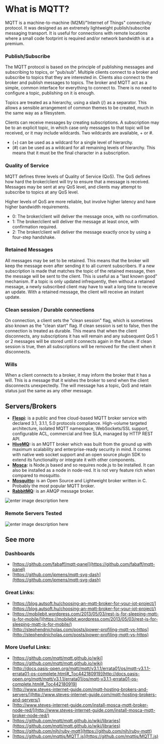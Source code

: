 # What is MQTT?

MQTT is a machine-to-machine (M2M)/"Internet of Things" connectivity protocol. It was designed as an extremely lightweight publish/subscribe messaging transport. It is useful for connections with remote locations where a small code footprint is required and/or network bandwidth is at a premium.

### Publish/Subscribe

The MQTT protocol is based on the principle of publishing messages and subscribing to topics, or "pub/sub". Multiple clients connect to a broker and subscribe to topics that they are interested in. Clients also connect to the broker and publish messages to topics. The broker and MQTT act as a simple, common interface for everything to connect to. There is no need to configure a topic, publishing on it is enough.

Topics are treated as a hierarchy, using a slash (/) as a separator. This allows a sensible arrangement of common themes to be created, much in the same way as a filesystem.

Clients can receive messages by creating subscriptions. A subscription may be to an explicit topic, in which case only messages to that topic will be received, or it may include wildcards. Two wildcards are available, + or #.

- (+) can be used as a wildcard for a single level of hierarchy.
- (#) can be used as a wildcard for all remaining levels of hierarchy. This means that it must be the final character in a subscription.

### Quality of Service

MQTT defines three levels of Quality of Service (QoS). The QoS defines how hard the broker/client will try to ensure that a message is received. Messages may be sent at any QoS level, and clients may attempt to subscribe to topics at any QoS level.

Higher levels of QoS are more reliable, but involve higher latency and have higher bandwidth requirements.

-   0: The broker/client will deliver the message once, with no confirmation.
-   1: The broker/client will deliver the message at least once, with confirmation required.
-   2: The broker/client will deliver the message exactly once by using a four-step handshake.

### Retained Messages

All messages may be set to be retained. This means that the broker will keep the message even after sending it to all current subscribers. If a new subscription is made that matches the topic of the retained message, then the message will be sent to the client. This is useful as a "last known good" mechanism. If a topic is only updated infrequently, then without a retained message, a newly subscribed client may have to wait a long time to receive an update. With a retained message, the client will receive an instant update.

### Clean session / Durable connections

On connection, a client sets the "clean session" flag, which is sometimes also known as the "clean start" flag. If clean session is set to false, then the connection is treated as durable. This means that when the client disconnects, any subscriptions it has will remain and any subsequent QoS 1 or 2 messages will be stored until it connects again in the future. If clean session is true, then all subscriptions will be removed for the client when it disconnects.

### Wills

When a client connects to a broker, it may inform the broker that it has a will. This is a message that it wishes the broker to send when the client disconnects unexpectedly. The will message has a topic, QoS and retain status just the same as any other message.

## Servers/Brokers

-   [**Flespi**](https://flespi.com/mqtt-broker)**:** is a public and free cloud-based MQTT broker service with declared 3.1, 3.1.1, 5.0 protocols compliance. High-volume targeted architecture, isolated MQTT namespace, WebSockets/SSL support, configurable ACL, commercial and free SLA, managed by HTTP REST API.
-   [**HiveMQ**](http://www.hivemq.com/)**:**  is an MQTT broker which was built from the ground up with maximum scalability and enterprise-ready security in mind. It comes with native web socket support and an open source plugin SDK to extend its functionality or integrate it with other components.
-   [**Mosca**](http://www.mosca.io/)**:** is Node.js based and so requires node.js to be installed. It can also be installed as a node in node-red. It is not very feature rich when compared to mosquitto.
-   [**Mosquitto**](https://mosquitto.org/)**:**  is an Open Source and Lightweight broker written in C. Probably the most popular MQTT broker.
-   [**RabbitMQ**](http://rabbitmq.com/)**:**  is an AMQP message broker.

![enter image description here](https://res.cloudinary.com/dmddlrfmw/image/upload/v1539103209/Screen_Shot_2018-10-01_at_4.37.06_PM_nk2oqh.png)

### Remote Servers Tested

![enter image description here](https://res.cloudinary.com/dmddlrfmw/image/upload/v1539103263/Screen_Shot_2018-10-01_at_5.14.36_PM_t3eau3.png)

## See more

### Dashboards

- [https://github.com/fabaff/mqtt-panel](https://github.com/fabaff/mqtt-panel)
- [https://github.com/jpmens/mqtt-svg-dash](https://github.com/jpmens/mqtt-svg-dash)

### Great Links:

- [https://blog.autsoft.hu/choosing-an-mqtt-broker-for-your-iot-project/](https://blog.autsoft.hu/choosing-an-mqtt-broker-for-your-iot-project/)
- [https://mobilebit.wordpress.com/2013/05/03/rest-is-for-sleeping-mqtt-is-for-mobile/](https://mobilebit.wordpress.com/2013/05/03/rest-is-for-sleeping-mqtt-is-for-mobile/)
- [http://stephendnicholas.com/posts/power-profiling-mqtt-vs-https](http://stephendnicholas.com/posts/power-profiling-mqtt-vs-https)

### More Useful Links:

- [https://github.com/mqtt/mqtt.github.io/wiki](https://github.com/mqtt/mqtt.github.io/wiki)
- [http://docs.oasis-open.org/mqtt/mqtt/v3.1.1/errata01/os/mqtt-v3.1.1-errata01-os-complete.html#_Toc442180919](http://docs.oasis-open.org/mqtt/mqtt/v3.1.1/errata01/os/mqtt-v3.1.1-errata01-os-complete.html#_Toc442180919)
- [http://www.steves-internet-guide.com/mqtt-hosting-brokers-and-servers/](http://www.steves-internet-guide.com/mqtt-hosting-brokers-and-servers/)
- [http://www.steves-internet-guide.com/install-mosca-mqtt-broker-node-red/](http://www.steves-internet-guide.com/install-mosca-mqtt-broker-node-red/)
- [https://github.com/mqtt/mqtt.github.io/wiki/libraries](https://github.com/mqtt/mqtt.github.io/wiki/libraries)
- [https://github.com/njh/ruby-mqtt](https://github.com/njh/ruby-mqtt)
- [https://github.com/mqttjs/MQTT.js](https://github.com/mqttjs/MQTT.js)